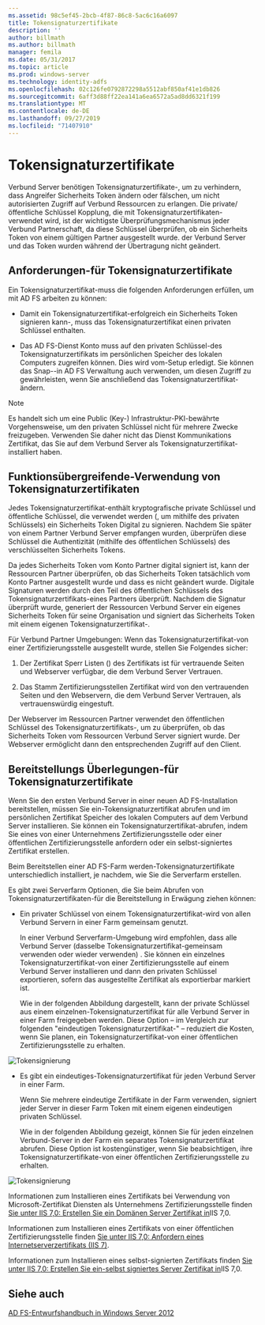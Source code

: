 ```yaml
---
ms.assetid: 98c5ef45-2bcb-4f87-86c8-5ac6c16a6097
title: Tokensignaturzertifikate
description: ''
author: billmath
ms.author: billmath
manager: femila
ms.date: 05/31/2017
ms.topic: article
ms.prod: windows-server
ms.technology: identity-adfs
ms.openlocfilehash: 02c126fe0792872298a5512abf850af41e1db826
ms.sourcegitcommit: 6aff3d88ff22ea141a6ea6572a5ad8dd6321f199
ms.translationtype: MT
ms.contentlocale: de-DE
ms.lasthandoff: 09/27/2019
ms.locfileid: "71407910"
---
```

# <a name="token-signing-certificates"></a>Tokensignaturzertifikate

Verbund Server benötigen Tokensignaturzertifikate\-, um zu verhindern, dass Angreifer Sicherheits Token ändern oder fälschen, um nicht autorisierten Zugriff auf Verbund Ressourcen zu erlangen. Die private\/öffentliche Schlüssel Kopplung, die mit Tokensignaturzertifikaten\-verwendet wird, ist der wichtigste Überprüfungsmechanismus jeder Verbund Partnerschaft, da diese Schlüssel überprüfen, ob ein Sicherheits Token von einem gültigen Partner ausgestellt wurde. der Verbund Server und das Token wurden während der Übertragung nicht geändert.  
  
## <a name="token-signing-certificate-requirements"></a>Anforderungen\-für Tokensignaturzertifikate  
Ein Tokensignaturzertifikat\-muss die folgenden Anforderungen erfüllen, um mit AD FS arbeiten zu können:  
  
-   Damit ein Tokensignaturzertifikat\-erfolgreich ein Sicherheits Token signieren kann\-, muss das Tokensignaturzertifikat einen privaten Schlüssel enthalten.  
  
-   Das AD FS-Dienst Konto muss auf den privaten Schlüssel\-des Tokensignaturzertifikats im persönlichen Speicher des lokalen Computers zugreifen können. Dies wird vom-Setup erledigt. Sie können das Snap\--in AD FS Verwaltung auch verwenden, um diesen Zugriff zu gewährleisten, wenn Sie anschließend das Tokensignaturzertifikat\-ändern.  
  
> [!NOTE]  
> Es handelt sich um eine Public \(Key-\) Infrastruktur-PKI-bewährte Vorgehensweise, um den privaten Schlüssel nicht für mehrere Zwecke freizugeben. Verwenden Sie daher nicht das Dienst Kommunikations Zertifikat, das Sie auf dem Verbund Server als Tokensignaturzertifikat\-installiert haben.  
  
## <a name="how-token-signing-certificates-are-used-across-partners"></a>Funktionsübergreifende\-Verwendung von Tokensignaturzertifikaten  
Jedes Tokensignaturzertifikat\-enthält kryptografische private Schlüssel und öffentliche Schlüssel, die verwendet werden \(, um mithilfe des privaten Schlüssels\) ein Sicherheits Token Digital zu signieren. Nachdem Sie später von einem Partner Verbund Server empfangen wurden, überprüfen diese Schlüssel die Authentizität \(mithilfe des öffentlichen Schlüssels\) des verschlüsselten Sicherheits Tokens.  
  
Da jedes Sicherheits Token vom Konto Partner digital signiert ist, kann der Ressourcen Partner überprüfen, ob das Sicherheits Token tatsächlich vom Konto Partner ausgestellt wurde und dass es nicht geändert wurde. Digitale Signaturen werden durch den Teil des öffentlichen Schlüssels des Tokensignaturzertifikats\-eines Partners überprüft. Nachdem die Signatur überprüft wurde, generiert der Ressourcen Verbund Server ein eigenes Sicherheits Token für seine Organisation und signiert das Sicherheits Token mit einem eigenen Tokensignaturzertifikat\-.  
  
Für Verbund Partner Umgebungen: Wenn das Tokensignaturzertifikat\-von einer Zertifizierungsstelle ausgestellt wurde, stellen Sie Folgendes sicher:  
  
1.  Der Zertifikat Sperr Listen \(\) des Zertifikats ist für vertrauende Seiten und Webserver verfügbar, die dem Verbund Server Vertrauen.  
  
2.  Das Stamm Zertifizierungsstellen Zertifikat wird von den vertrauenden Seiten und den Webservern, die dem Verbund Server Vertrauen, als vertrauenswürdig eingestuft.  
  
Der Webserver im Ressourcen Partner verwendet den öffentlichen Schlüssel des Tokensignaturzertifikats\-, um zu überprüfen, ob das Sicherheits Token vom Ressourcen Verbund Server signiert wurde. Der Webserver ermöglicht dann den entsprechenden Zugriff auf den Client.  
  
## <a name="deployment-considerations-for-token-signing-certificates"></a>Bereitstellungs Überlegungen\-für Tokensignaturzertifikate  
Wenn Sie den ersten Verbund Server in einer neuen AD FS-Installation bereitstellen, müssen Sie ein\-Tokensignaturzertifikat abrufen und im persönlichen Zertifikat Speicher des lokalen Computers auf dem Verbund Server installieren. Sie können ein Tokensignaturzertifikat\-abrufen, indem Sie eines von einer Unternehmens Zertifizierungsstelle oder einer öffentlichen Zertifizierungsstelle anfordern oder ein selbst\-signiertes Zertifikat erstellen.  
  
Beim Bereitstellen einer AD FS-Farm werden\-Tokensignaturzertifikate unterschiedlich installiert, je nachdem, wie Sie die Serverfarm erstellen.  
  
Es gibt zwei Serverfarm Optionen, die Sie beim Abrufen von Tokensignaturzertifikaten\-für die Bereitstellung in Erwägung ziehen können:  
  
-   Ein privater Schlüssel von einem Tokensignaturzertifikat\-wird von allen Verbund Servern in einer Farm gemeinsam genutzt.  
  
    In einer Verbund Serverfarm-Umgebung wird empfohlen, dass alle Verbund Server \(dasselbe Tokensignaturzertifikat\-gemeinsam verwenden oder wieder verwenden\) . Sie können ein einzelnes Tokensignaturzertifikat\-von einer Zertifizierungsstelle auf einem Verbund Server installieren und dann den privaten Schlüssel exportieren, sofern das ausgestellte Zertifikat als exportierbar markiert ist.  
  
    Wie in der folgenden Abbildung dargestellt, kann der private Schlüssel aus einem einzelnen\-Tokensignaturzertifikat für alle Verbund Server in einer Farm freigegeben werden. Diese Option – im Vergleich zur folgenden "eindeutigen Tokensignaturzertifikat\-" – reduziert die Kosten, wenn Sie planen, ein Tokensignaturzertifikat\-von einer öffentlichen Zertifizierungsstelle zu erhalten.  
  
![Tokensignierung](media/adfs2_fedserver_certstory_3.gif)  
  
-   Es gibt ein eindeutiges\-Tokensignaturzertifikat für jeden Verbund Server in einer Farm.  
  
    Wenn Sie mehrere eindeutige Zertifikate in der Farm verwenden, signiert jeder Server in dieser Farm Token mit einem eigenen eindeutigen privaten Schlüssel.  
  
    Wie in der folgenden Abbildung gezeigt, können Sie für jeden einzelnen Verbund\-Server in der Farm ein separates Tokensignaturzertifikat abrufen. Diese Option ist kostengünstiger, wenn Sie beabsichtigen, ihre Tokensignaturzertifikate\-von einer öffentlichen Zertifizierungsstelle zu erhalten.  
  
![Tokensignierung](media/adfs2_fedserver_certstory_4.gif)  
  
Informationen zum Installieren eines Zertifikats bei Verwendung von Microsoft-Zertifikat Diensten als Unternehmens Zertifizierungsstelle finden [Sie unter IIS 7,0: Erstellen Sie ein Domänen Server Zertifikat in](https://go.microsoft.com/fwlink/?LinkId=108548)IIS 7,0.  
  
Informationen zum Installieren eines Zertifikats von einer öffentlichen Zertifizierungsstelle finden [Sie unter IIS 7,0: Anfordern eines Internetserverzertifikats (IIS 7)](https://go.microsoft.com/fwlink/?LinkId=108549).  
  
Informationen zum Installieren eines selbst\-signierten Zertifikats finden [Sie unter IIS 7,0: Erstellen Sie ein\-selbst signiertes Server Zertifikat in](https://go.microsoft.com/fwlink/?LinkID=108271)IIS 7,0.  
  
## <a name="see-also"></a>Siehe auch
[AD FS-Entwurfshandbuch in Windows Server 2012](AD-FS-Design-Guide-in-Windows-Server-2012.md)
